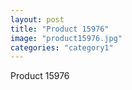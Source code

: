 ```yaml
---
layout: post
title: "Product 15976"
image: "product15976.jpg"
categories: "category1"
---
```

Product 15976
